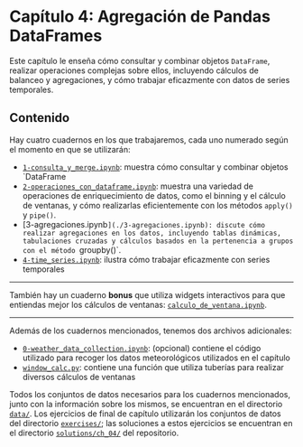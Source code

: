 # Capítulo 4: Agregación de Pandas DataFrames

Este capítulo le enseña cómo consultar y combinar objetos `DataFrame`, realizar operaciones complejas sobre ellos, incluyendo cálculos de balanceo y agregaciones, y cómo trabajar eficazmente con datos de series temporales.

## Contenido

Hay cuatro cuadernos en los que trabajaremos, cada uno numerado según el momento en que se utilizarán:

- [`1-consulta_y_merge.ipynb`](./1-consulta_y_merge.ipynb): muestra cómo consultar y combinar objetos `DataFrame
- [`2-operaciones_con_dataframe.ipynb`](./2-operaciones_con_dataframe.ipynb): muestra una variedad de operaciones de enriquecimiento de datos, como el binning y el cálculo de ventanas, y cómo realizarlas eficientemente con los métodos `apply()` y `pipe()`.
- [3-agregaciones.ipynb`](./3-agregaciones.ipynb): discute cómo realizar agregaciones en los datos, incluyendo tablas dinámicas, tabulaciones cruzadas y cálculos basados en la pertenencia a grupos con el método `groupby()`.
- [`4-time_series.ipynb`](./4-time_series.ipynb): ilustra cómo trabajar eficazmente con series temporales

-----

También hay un cuaderno **bonus** que utiliza widgets interactivos para que entiendas mejor los cálculos de ventanas: [`calculo_de_ventana.ipynb`](./calculo_de_ventana.ipynb).

-----

Además de los cuadernos mencionados, tenemos dos archivos adicionales:
- [`0-weather_data_collection.ipynb`](./0-weather_data_collection.ipynb): (opcional) contiene el código utilizado para recoger los datos meteorológicos utilizados en el capítulo
- [`window_calc.py`](./window_calc.py): contiene una función que utiliza tuberías para realizar diversos cálculos de ventanas

Todos los conjuntos de datos necesarios para los cuadernos mencionados, junto con la información sobre los mismos, se encuentran en el directorio [`data/`](./data). Los ejercicios de final de capítulo utilizarán los conjuntos de datos del directorio [`exercises/`](./exercises); las soluciones a estos ejercicios se encuentran en el directorio [`solutions/ch_04/`](../solutions/ch_04) del repositorio.


